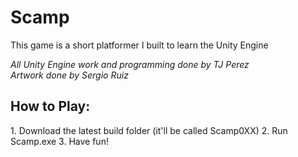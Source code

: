 # Scamp
This game is a short platformer I built to learn the Unity Engine

*All Unity Engine work and programming done by TJ Perez*  
*Artwork done by Sergio Ruiz*

<h2>How to Play:</h2>
1. Download the latest build folder (it'll be called Scamp0XX)  
2. Run Scamp.exe  
3. Have fun!  
